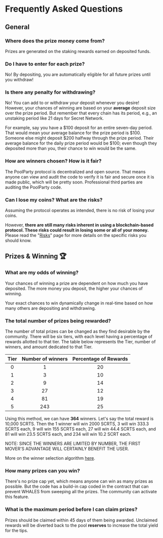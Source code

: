 # Frequently Asked Questions

## General

### Where does the prize money come from?

Prizes are generated on the staking rewards earned on deposited funds.&#x20;

### Do I have to enter for each prize?&#x20;

No! By depositing, you are automatically eligible for all future prizes until you withdraw! &#x20;

### Is there any penalty for withdrawing?

No! You can add to or withdraw your deposit whenever you desire! However, your chances of winning are based on your **average** deposit size over the prize period. But remember that every chain has its period, e.g., an unstaking period like 21 days for Secret Network.

For example, say you have a $100 deposit for an entire seven-day period. That would mean your average balance for the prize period is $100. Someone else might deposit $200 halfway through the prize period. Their average balance for the daily prize period would be $100; even though they deposited more than you, their chance to win would be the same.&#x20;

### How are winners chosen? How is it fair?

The PoolParty protocol is decentralized and open source. That means anyone can view and audit the code to verify it is fair and secure once it is made public, which will be pretty soon. Professional third parties are auditing the PoolParty code.

### Can I lose my coins? What are the risks?&#x20;

Assuming the protocol operates as intended, there is no risk of losing your coins.

However, **there are still many risks inherent in using a blockchain-based protocol. These risks could result in losing some or all of your money.** Please read the "[Risks](../security/risks.md)" page for more details on the specific risks you should know.&#x20;

## Prizes & Winning 🏆

### What are my odds of winning?

Your chances of winning a prize are dependent on how much you have deposited. The more money you deposit, the higher your chances of winning. &#x20;

Your exact chances to win dynamically change in real-time based on how many others are depositing and withdrawing.&#x20;



### The total number of prizes being rewarded?

The number of total prizes can be changed as they find desirable by the community. There will be six tiers, with each level having a percentage of rewards allotted to that tier. The table below represents the Tier, number of winners, and amount dedicated to that Tier.&#x20;

| Tier | Number of winners | Percentage of Rewards |
| :--: | :---------------: | :-------------------: |
|   0  |         1         |           20          |
|   1  |         3         |           10          |
|   2  |         9         |           14          |
|   3  |         27        |           12          |
|   4  |         81        |           19          |
|   5  |        243        |           25          |

Using this method, we can have **364** winners. Let's say the total reward is 10,000 SCRTS. Then the 1 winner will win 2000 SCRTS, 3 will win 333.3 SCRTS each,  9 will win 155 SCRTS each, 27 will win 44.4 SCRTS each, and 81 will win 23.5 SCRTS each, and 234 will win 10.2 SCRT each.&#x20;

NOTE: SINCE THE WINNERS ARE LIMITED BY NUMBER, THE FIRST MOVER'S ADVANTAGE WILL CERTAINLY BENEFIT THE USER.

More on the winner selection algorithm [here](https://app.gitbook.com/s/s5zYD46hHx1aHuCUchat/arcitecture/prize-distribution-algorithm).

### How many prizes can you win?

There's no prize cap yet, which means anyone can win as many prizes as possible. But the code has a build-in cap coded in the contract that can prevent WHALES from sweeping all the prizes. The community can activate this feature.

### What is the maximum period before I can claim prizes?

Prizes should be claimed within 45 days of them being awarded. Unclaimed rewards will be diverted back to the pool **reserves** to increase the total yield for the tips.

